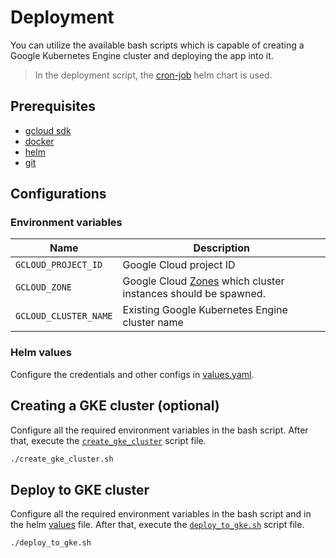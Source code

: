 # Deployment

You can utilize the available bash scripts which is capable of creating a Google Kubernetes Engine cluster and deploying the app into it.

> In the deployment script, the [cron-job](https://github.com/commercetools/k8s-charts/tree/master/charts/cronjob) helm chart is used.

## Prerequisites

- [gcloud sdk](https://cloud.google.com/sdk/docs/install)
- [docker](https://docs.docker.com/get-docker/)
- [helm](https://helm.sh/docs/intro/install/)
- [git](https://git-scm.com/book/en/v2/Getting-Started-Installing-Git)

## Configurations

### Environment variables

| Name                  | Description                                                                                                                    |
| --------------------- | ------------------------------------------------------------------------------------------------------------------------------ |
| `GCLOUD_PROJECT_ID`   | Google Cloud project ID                                                                                                        |
| `GCLOUD_ZONE`         | Google Cloud [Zones](https://cloud.google.com/compute/docs/regions-zones#available) which cluster instances should be spawned. |
| `GCLOUD_CLUSTER_NAME` | Existing Google Kubernetes Engine cluster name                                                                                 |

### Helm values

Configure the credentials and other configs in [values.yaml](values.yaml).

## Creating a GKE cluster (optional)

Configure all the required environment variables in the bash script. After that, execute the [`create_gke_cluster`](create_gke_cluster.sh) script file.

```bash
./create_gke_cluster.sh
```

## Deploy to GKE cluster

Configure all the required environment variables in the bash script and in the helm [values](values.yaml) file. After that, execute the [`deploy_to_gke.sh`](deploy_to_gke.sh) script file.

```bash
./deploy_to_gke.sh
```
